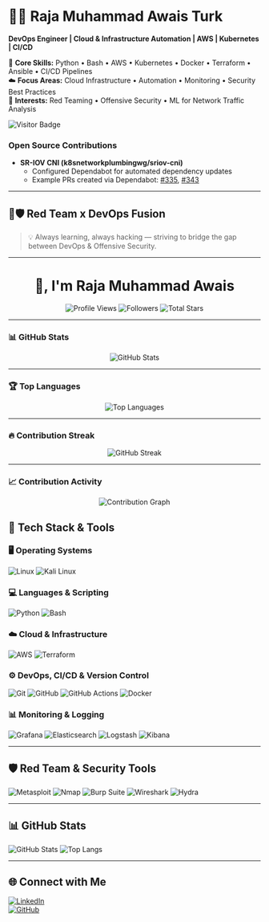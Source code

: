 # 👨‍💻 Raja Muhammad Awais Turk

**DevOps Engineer | Cloud & Infrastructure Automation | AWS | Kubernetes | CI/CD**

🔧 **Core Skills:** Python • Bash • AWS • Kubernetes • Docker • Terraform • Ansible • CI/CD Pipelines  
☁️ **Focus Areas:** Cloud Infrastructure • Automation • Monitoring • Security Best Practices  
📌 **Interests:** Red Teaming • Offensive Security • ML for Network Traffic Analysis  

![Visitor Badge](https://komarev.com/ghpvc/?username=RajaMuhammadAwais&style=flat-square&color=blue)

### Open Source Contributions
- **SR-IOV CNI (k8snetworkplumbingwg/sriov-cni)**
  - Configured Dependabot for automated dependency updates  
  - Example PRs created via Dependabot: [#335](https://github.com/k8snetworkplumbingwg/sriov-cni/pull/335), [#343](https://github.com/k8snetworkplumbingwg/sriov-cni/pull/343)

---

## 🔴🛡️ Red Team x DevOps Fusion

> 💡 Always learning, always hacking — striving to bridge the gap between DevOps & Offensive Security.

---
<h1 align="center"> 👋, I'm Raja Muhammad Awais</h1>

<p align="center">
  <img src="https://komarev.com/ghpvc/?username=RajaMuhammadAwais&label=Profile%20Views&color=0e75b6&style=for-the-badge" alt="Profile Views" />
  <img src="https://img.shields.io/github/followers/RajaMuhammadAwais?label=Followers&style=for-the-badge" alt="Followers" />
  <img src="https://img.shields.io/github/stars/RajaMuhammadAwais?affiliations=OWNER&style=for-the-badge" alt="Total Stars" />
</p>

---

### 📊 GitHub Stats
<p align="center">
  <img src="https://github-readme-stats.vercel.app/api?username=RajaMuhammadAwais&show_icons=true&theme=radical&count_private=true" alt="GitHub Stats" />
</p>

---

### 🏆 Top Languages
<p align="center">
  <img src="https://github-readme-stats.vercel.app/api/top-langs/?username=RajaMuhammadAwais&layout=compact&theme=radical" alt="Top Languages" />
</p>

---

### 🔥 Contribution Streak
<p align="center">
  <img src="https://streak-stats.demolab.com?user=RajaMuhammadAwais&theme=radical&hide_border=true" alt="GitHub Streak" />
</p>

---

### 📈 Contribution Activity
<p align="center">
  <img src="https://github-readme-activity-graph.vercel.app/graph?username=RajaMuhammadAwais&theme=react-dark&hide_border=true&area=true" alt="Contribution Graph" />
</p>



## 🧰 Tech Stack & Tools

### 🖥️ Operating Systems
![Linux](https://img.shields.io/badge/-Linux-FCC624?style=for-the-badge&logo=linux&logoColor=black)
![Kali Linux](https://img.shields.io/badge/-Kali%20Linux-557C94?style=for-the-badge&logo=kalilinux&logoColor=white)

### 💻 Languages & Scripting
![Python](https://img.shields.io/badge/-Python-3776AB?style=for-the-badge&logo=python&logoColor=white)
![Bash](https://img.shields.io/badge/-Bash-4EAA25?style=for-the-badge&logo=gnu-bash&logoColor=white)

### ☁️ Cloud & Infrastructure
![AWS](https://img.shields.io/badge/-AWS-232F3E?style=for-the-badge&logo=amazon-aws&logoColor=white)
![Terraform](https://img.shields.io/badge/-Terraform-7B42BC?style=for-the-badge&logo=terraform&logoColor=white)

### ⚙️ DevOps, CI/CD & Version Control
![Git](https://img.shields.io/badge/-Git-F05032?style=for-the-badge&logo=git&logoColor=white)
![GitHub](https://img.shields.io/badge/-GitHub-181717?style=for-the-badge&logo=github&logoColor=white)
![GitHub Actions](https://img.shields.io/badge/-GitHub%20Actions-2088FF?style=for-the-badge&logo=github-actions&logoColor=white)
![Docker](https://img.shields.io/badge/-Docker-2496ED?style=for-the-badge&logo=docker&logoColor=white)

### 📊 Monitoring & Logging
![Grafana](https://img.shields.io/badge/-Grafana-F46800?style=for-the-badge&logo=grafana&logoColor=white)
![Elasticsearch](https://img.shields.io/badge/-Elasticsearch-005571?style=for-the-badge&logo=elasticsearch&logoColor=white)
![Logstash](https://img.shields.io/badge/-Logstash-000000?style=for-the-badge&logo=logstash&logoColor=white)
![Kibana](https://img.shields.io/badge/-Kibana-E8478B?style=for-the-badge&logo=kibana&logoColor=white)

---

## 🛡️ Red Team & Security Tools

![Metasploit](https://img.shields.io/badge/-Metasploit-333?style=for-the-badge&logo=data:image/svg+xml;base64,PHN2ZyBmaWxsPSJ3aGl0ZSI+PHJlY3QgeD0iMCIgeT0iMCIgd2lkdGg9IjEyIiBoZWlnaHQ9IjEyIi8+PC9zdmc+)
![Nmap](https://img.shields.io/badge/-Nmap-004F8C?style=for-the-badge&logo=nmap&logoColor=white)
![Burp Suite](https://img.shields.io/badge/-Burp%20Suite-FF6600?style=for-the-badge&logo=burpsuite&logoColor=white)
![Wireshark](https://img.shields.io/badge/-Wireshark-1679A7?style=for-the-badge&logo=wireshark&logoColor=white)
![Hydra](https://img.shields.io/badge/-Hydra-000000?style=for-the-badge&logo=hydra&logoColor=white)

---

## 📊 GitHub Stats

![GitHub Stats](https://github-readme-stats.vercel.app/api?username=RajaMuhammadAwais&show_icons=true&theme=tokyonight&hide_title=true&include_all_commits=true)
![Top Langs](https://github-readme-stats.vercel.app/api/top-langs/?username=RajaMuhammadAwais&layout=compact&theme=tokyonight)

---

## 🌐 Connect with Me

[![LinkedIn](https://img.shields.io/badge/-LinkedIn-0A66C2?style=for-the-badge&logo=linkedin&logoColor=white)](https://pk.linkedin.com/in/raja-muhammad-awais-turk-3b500a199)  
[![GitHub](https://img.shields.io/badge/-GitHub-181717?style=for-the-badge&logo=github&logoColor=white)](https://github.com/RajaMuhammadAwais)
